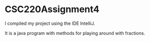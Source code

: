 # CSC220Assignment4

I compiled my project using the IDE IntelliJ.

It is a java program with methods for playing around with fractions.
